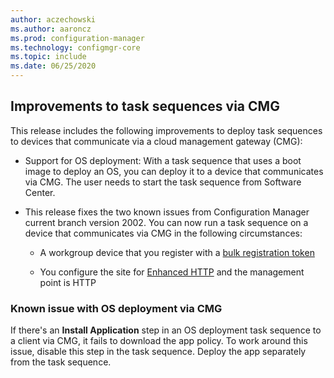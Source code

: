 ```yaml
---
author: aczechowski
ms.author: aaroncz
ms.prod: configuration-manager
ms.technology: configmgr-core
ms.topic: include
ms.date: 06/25/2020
---
```


## <a name="bkmk_osdcmg"></a> Improvements to task sequences via CMG

This release includes the following improvements to deploy task sequences to devices that communicate via a cloud management gateway (CMG):

- Support for OS deployment<!-- 6997525 -->: With a task sequence that uses a boot image to deploy an OS, you can deploy it to a device that communicates via CMG. The user needs to start the task sequence from Software Center.

- This release fixes the two known issues from Configuration Manager current branch version 2002.<!-- 6983320 --> You can now run a task sequence on a device that communicates via CMG in the following circumstances:

  - A workgroup device that you register with a [bulk registration token](../../../../clients/deploy/deploy-clients-cmg-token.md)

  - You configure the site for [Enhanced HTTP](../../../../plan-design/hierarchy/enhanced-http.md) and the management point is HTTP

### Known issue with OS deployment via CMG

If there's an **Install Application** step in an OS deployment task sequence to a client via CMG, it fails to download the app policy.<!-- 7528983 --> To work around this issue, disable this step in the task sequence. Deploy the app separately from the task sequence.
